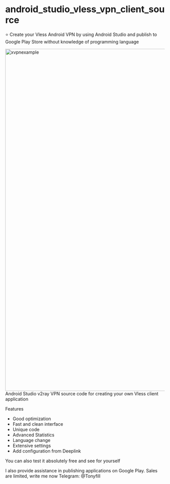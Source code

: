 # android_studio_vless_vpn_client_source
⭐ Create your Vless Android VPN by using Android Studio and publish to Google Play Store without knowledge of programming language

<img width="1920" height="1080" alt="xvpnexample" src="https://github.com/user-attachments/assets/df2bbdbe-7f44-46ac-9032-5b1addf51983" />
Android Studio v2ray VPN source code for creating your own Vless client application

Features
- Good optimization
- Fast and clean interface
- Unique code
- Advanced Statistics
- Language change
- Extensive settings
- Add configuration from Deeplink
  
You can also test it absolutely free and see for yourself

I also provide assistance in publishing applications on Google Play.
Sales are limited, write me now
Telegram: @Tonyfill
